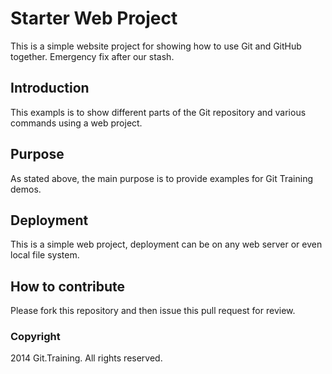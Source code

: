 # Starter Web Project

This is a simple website project for showing how to use Git and GitHub together. Emergency fix after our stash.

## Introduction

This exampls is to show different parts of the Git repository and various commands using a web project.

## Purpose

As stated above, the main purpose is to provide examples for Git Training demos.

## Deployment

This is a simple web project, deployment can be on any web server or even local file system.

## How to contribute

Please fork this repository and then issue this pull request for review.

### Copyright

2014 Git.Training. All rights reserved.